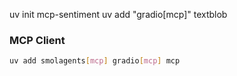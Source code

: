 uv init mcp-sentiment
uv add "gradio[mcp]" textblob


### MCP Client
```bash
uv add smolagents[mcp] gradio[mcp] mcp
```